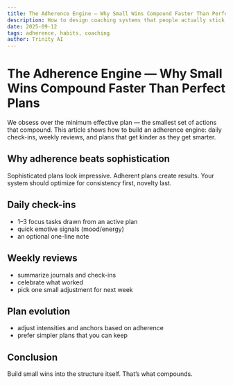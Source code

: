 ```yaml
---
title: The Adherence Engine — Why Small Wins Compound Faster Than Perfect Plans
description: How to design coaching systems that people actually stick to — daily check-ins, weekly reviews, and kind adjustments.
date: 2025-09-12
tags: adherence, habits, coaching
author: Trinity AI
---
```


# The Adherence Engine — Why Small Wins Compound Faster Than Perfect Plans

We obsess over the minimum effective plan — the smallest set of actions that compound. This article shows how to build an adherence engine: daily check-ins, weekly reviews, and plans that get kinder as they get smarter.

## Why adherence beats sophistication

Sophisticated plans look impressive. Adherent plans create results. Your system should optimize for consistency first, novelty last.

## Daily check-ins

- 1–3 focus tasks drawn from an active plan
- quick emotive signals (mood/energy)
- an optional one-line note

## Weekly reviews

- summarize journals and check-ins
- celebrate what worked
- pick one small adjustment for next week

## Plan evolution

- adjust intensities and anchors based on adherence
- prefer simpler plans that you can keep

## Conclusion

Build small wins into the structure itself. That’s what compounds.

